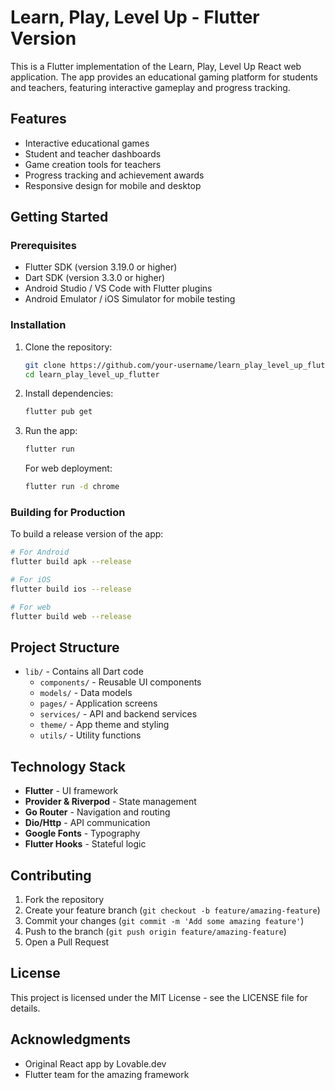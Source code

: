 # Learn, Play, Level Up - Flutter Version

This is a Flutter implementation of the Learn, Play, Level Up React web application. The app provides an educational gaming platform for students and teachers, featuring interactive gameplay and progress tracking.

## Features

- Interactive educational games
- Student and teacher dashboards
- Game creation tools for teachers
- Progress tracking and achievement awards
- Responsive design for mobile and desktop

## Getting Started

### Prerequisites

- Flutter SDK (version 3.19.0 or higher)
- Dart SDK (version 3.3.0 or higher)
- Android Studio / VS Code with Flutter plugins
- Android Emulator / iOS Simulator for mobile testing

### Installation

1. Clone the repository:
   ```bash
   git clone https://github.com/your-username/learn_play_level_up_flutter.git
   cd learn_play_level_up_flutter
   ```

2. Install dependencies:
   ```bash
   flutter pub get
   ```

3. Run the app:
   ```bash
   flutter run
   ```

   For web deployment:
   ```bash
   flutter run -d chrome
   ```

### Building for Production

To build a release version of the app:

```bash
# For Android
flutter build apk --release

# For iOS
flutter build ios --release

# For web
flutter build web --release
```

## Project Structure

- `lib/` - Contains all Dart code
  - `components/` - Reusable UI components
  - `models/` - Data models
  - `pages/` - Application screens
  - `services/` - API and backend services
  - `theme/` - App theme and styling
  - `utils/` - Utility functions

## Technology Stack

- **Flutter** - UI framework
- **Provider & Riverpod** - State management
- **Go Router** - Navigation and routing
- **Dio/Http** - API communication
- **Google Fonts** - Typography
- **Flutter Hooks** - Stateful logic

## Contributing

1. Fork the repository
2. Create your feature branch (`git checkout -b feature/amazing-feature`)
3. Commit your changes (`git commit -m 'Add some amazing feature'`)
4. Push to the branch (`git push origin feature/amazing-feature`)
5. Open a Pull Request

## License

This project is licensed under the MIT License - see the LICENSE file for details.

## Acknowledgments

- Original React app by Lovable.dev
- Flutter team for the amazing framework
